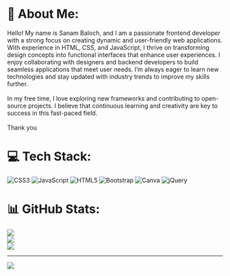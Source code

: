 # 💫 About Me:
Hello! My name is Sanam Baloch, and I am a passionate frontend developer with a strong focus on creating dynamic and user-friendly web applications. With experience in HTML, CSS, and JavaScript, I thrive on transforming design concepts into functional interfaces that enhance user experiences. I enjoy collaborating with designers and backend developers to build seamless applications that meet user needs. I’m always eager to learn new technologies and stay updated with industry trends to improve my skills further.<br><br>In my free time, I love exploring new frameworks and contributing to open-source projects. I believe that continuous learning and creativity are key to success in this fast-paced field.<br><br>Thank you


# 💻 Tech Stack:
![CSS3](https://img.shields.io/badge/css3-%231572B6.svg?style=for-the-badge&logo=css3&logoColor=white) ![JavaScript](https://img.shields.io/badge/javascript-%23323330.svg?style=for-the-badge&logo=javascript&logoColor=%23F7DF1E) ![HTML5](https://img.shields.io/badge/html5-%23E34F26.svg?style=for-the-badge&logo=html5&logoColor=white) ![Bootstrap](https://img.shields.io/badge/bootstrap-%238511FA.svg?style=for-the-badge&logo=bootstrap&logoColor=white) ![Canva](https://img.shields.io/badge/Canva-%2300C4CC.svg?style=for-the-badge&logo=Canva&logoColor=white) ![jQuery](https://img.shields.io/badge/jquery-%230769AD.svg?style=for-the-badge&logo=jquery&logoColor=white)
# 📊 GitHub Stats:
![](https://github-readme-stats.vercel.app/api?username=SANAM-BALOCH&theme=dark&hide_border=true&include_all_commits=false&count_private=false)<br/>
![](https://github-readme-streak-stats.herokuapp.com/?user=SANAM-BALOCH&theme=dark&hide_border=true)<br/>
![](https://github-readme-stats.vercel.app/api/top-langs/?username=SANAM-BALOCH&theme=dark&hide_border=true&include_all_commits=false&count_private=false&layout=compact)

---
[![](https://visitcount.itsvg.in/api?id=SANAM-BALOCH&icon=0&color=0)](https://visitcount.itsvg.in)

<!-- Proudly created with GPRM ( https://gprm.itsvg.in ) -->
